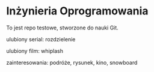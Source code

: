 # Inżynieria Oprogramowania

To jest repo testowe, stworzone do nauki Git.

ulubiony serial: rozdzielenie

ulubiony film: whiplash

zainteresowania: podróże, rysunek, kino, snowboard